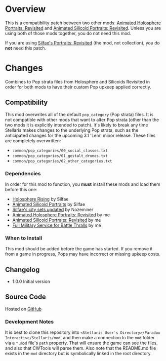 # Overview

This is a compatibility patch between two other mods: [Animated Holosphere Portraits: Revisited](https://steamcommunity.com/sharedfiles/filedetails/?id=2592592503) and [Animated Silicoid Portraits: Revisited](https://steamcommunity.com/sharedfiles/filedetails/?id=2579736379).  Unless you are using both of those mods together, you do not need this mod.

If you are using [Silfae's Portraits: Revisited](https://steamcommunity.com/sharedfiles/filedetails/?id=2596417938) (the mod, not collection), you do **not** need this patch.

# Changes

Combines to Pop strata files from Holosphere and Silicoids Revisited in order for both mods to have their custom Pop upkeep applied correctly.

## Compatibility

This mod overwrites all of the default `pop_category` (Pop strata) files.  It is not compatible with other mods that want to alter Pop strata (other than the two mods it is explicitly intended to patch).  It's likely to break any time Stellaris makes changes to the underlying Pop strata, such as the anticipated changes for the upcoming 3.1 'Lem' minor release.  These files are completely overwritten:

* `common/pop_categories/00_social_classes.txt`
* `common/pop_categories/01_gestalt_drones.txt`
* `common/pop_categories/02_other_categories.txt`


### Dependencies

In order for this mod to function, you **must** install these mods and load them before this one:

* [Holosphere Rising](https://steamcommunity.com/sharedfiles/filedetails/?id=868965217) by Silfae
* [Animated Silicoid Portraits](https://steamcommunity.com/sharedfiles/filedetails/?id=1160316076) by Silfae
* [Silfae's city sets updated](https://steamcommunity.com/sharedfiles/filedetails/?id=2247427791) by Nozeminer
* [Animated Holosphere Portraits: Revisited](https://steamcommunity.com/sharedfiles/filedetails/?id=2592592503) by me
* [Animated Silicoid Portraits: Revisited](https://steamcommunity.com/sharedfiles/filedetails/?id=2579736379) by me
* [Full Military Service for Battle Thralls](https://steamcommunity.com/sharedfiles/filedetails/?id=2496357447) by me

### When to Install

This mod should be added before the game has started.  If you remove it from a game in progress, Pops may have incorrect or missing upkeep costs.

## Changelog

* 1.0.0 Initial version

## Source Code

Hosted on [GitHub](https://github.com/corsairmarks/revisited_holosphere_silicoid_compatibility)

### Development Notes

It is best to clone this repository into `<Stellaris User's Directory>/Paradox Interactive/Stellaris/mod`, and then make a connection to the `mod` folder via a `*.mod` file's `path` property.  That will ensure the game can see the files, and also that CWTools will parse them.  Also note that the README.md file exists in the `mod` directory but is symbolically linked in the root directory.